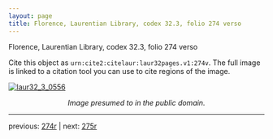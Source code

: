 ```yaml
---
layout: page
title: Florence, Laurentian Library, codex 32.3, folio 274 verso
---
```


Florence, Laurentian Library, codex 32.3, folio 274 verso

Cite this object as `urn:cite2:citelaur:laur32pages.v1:274v`.  The full image is linked to a citation tool you can use to cite regions of the image.

[![laur32_3_0556](http://www.homermultitext.org/iipsrv?IIIF=/project/homer/pyramidal/deepzoom/citelaur/laur32imgs/v1/laur32_3_0556.tif/full/800,/0/default.jpg)](http://www.homermultitext.org/ict2/?urn=urn:cite2:citelaur:laur32imgs.v1:laur32_3_0556) 

<p style="text-align: center; font-style: italic;">Image presumed to in the public domain.</p>

---

previous: [274r](../274r/) | next: [275r](../275r/)